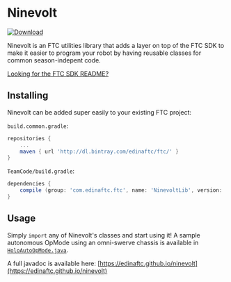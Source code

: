 # Ninevolt
[ ![Download](https://api.bintray.com/packages/edinaftc/ftc/ninevolt/images/download.svg) ](https://bintray.com/edinaftc/ftc/ninevolt/_latestVersion)

Ninevolt is an FTC utilities library that adds a layer on top of the FTC SDK to make it easier to program your robot by having reusable classes for common season-indepent code.

[Looking for the FTC SDK README?](https://github.com/ftctechnh/ftc_app#readme)

## Installing
Ninevolt can be added super easily to your existing FTC project:

`build.common.gradle`:

```gradle
repositories {
    ...
    maven { url 'http://dl.bintray.com/edinaftc/ftc/' }
}
```

`TeamCode/build.gradle`:

```gradle
dependencies {
    compile (group: 'com.edinaftc.ftc', name: 'NinevoltLib', version: '0.1.0', ext: 'aar')
}
```

## Usage
Simply `import` any of Ninevolt's classes and start using it!
A sample autonomous OpMode using an omni-swerve chassis is available in [`HoloAutoOpMode.java`](src/main/java/com/edinaftc/ninevolt/examples/HoloAutoOpMode.java).

A full javadoc is available here: [https://edinaftc.github.io/ninevolt](https://edinaftc.github.io/ninevolt)
